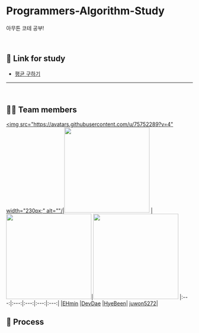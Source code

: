 # Programmers-Algorithm-Study
아무튼 코테 공부!

<br>

## 📝 Link for study 
- [평균 구하기](https://school.programmers.co.kr/learn/courses/30/lessons/12944)
- --------------------------------------------------------------------------------------------------------------------------

<br>

## 🙋‍♂️ Team members
[<img src="https://avatars.githubusercontent.com/u/75752289?v=4" width="230px;" alt=""/](https://github.com/taemin-steve)|[<img src="https://avatars.githubusercontent.com/u/87962045?v=4" width="230px;" alt=""/>](https://github.com/DevDae) |[<img src="https://avatars.githubusercontent.com/u/86273626?v=4" width="230px" >](https://github.com/ne0n9uy)|[<img src="https://avatars.githubusercontent.com/u/98096178?v=4" width="230" >](https://github.com/juwon5272)
|:---:|:---:|:---:|:---:|:---:|
|[EHmin](https://github.com/iDolphin99) |[DevDae](https://github.com/DevDae) |[HyeBeen](https://github.com/ne0n9uy)| [juwon5272](https://github.com/juwon5272)|
<br>

## 🥕 Process
